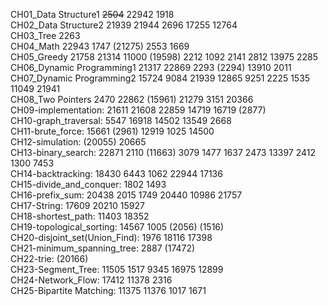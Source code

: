 CH01_Data Structure1 ~~2504~~ 22942 1918 <br>
CH02_Data Structure2 21939 21944 2696 17255 12764 <br>
CH03_Tree 2263 <br>
CH04_Math 22943 1747 (21275) 2553 1669 <br>
CH05_Greedy 21758 21314 11000 (19598) 2212 1092 2141 2812 13975 2285 <br>
CH06_Dynamic Programming1 21317 22869 2293 (2294) 13910 2011 <br>
CH07_Dynamic Programming2 15724 9084 21939 12865 9251 2225 1535 11049  21941 <br>
CH08_Two Pointers 2470 22862 (15961) 21279 3151 20366 <br>
CH09-implementation: 21611 21608 22859 14719 16719 (2877) <br>
CH10-graph_traversal: 5547 16918 14502 13549 2668 <br>
CH11-brute_force: 15661 (2961) 12919 1025 14500 <br>
CH12-simulation: (20055) 20665 <br>
CH13-binary_search: 22871 2110 (11663) 3079 1477 1637 2473 13397 2412 1300 7453 <br>
CH14-backtracking: 18430 6443 1062 22944 17136 <br>
CH15-divide_and_conquer: 1802 1493 <br>
CH16-prefix_sum: 20438 2015 1749 20440 10986 21757 <br>
CH17-String: 17609 20210 15927 <br>
CH18-shortest_path: 11403 18352 <br>
CH19-topological_sorting: 14567 1005 (2056) (1516) <br>
CH20-disjoint_set(Union_Find): 1976 18116 17398 <br>
CH21-minimum_spanning_tree: 2887 (17472) <br>
CH22-trie: (20166) <br>
CH23-Segment_Tree: 11505 1517 9345 16975 12899 <br>
CH24-Network_Flow: 17412 11378 2316 <br>
CH25-Bipartite Matching: 11375 11376 1017 1671 <br>


